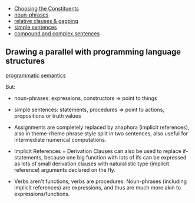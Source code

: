 - [Choosing the Constituents]()
- [noun-phrases]()
- [relative clauses & gapping]()
- [simple sentences]()
- [compound and complex sentences]()


## Drawing a parallel with programming language structures

[programmatic semantics](../../attachments/programmatic-semantics.pdf)
[](../../attachments/a-survey-of-naturalistic-programming-techniques.pdf)

But:
- noun-phrases: expressions, constructors => point to things
- simple sentences: statements, procedures => point to actions, propositions or truth values


- Assignments are completely replaced by anaphora (implicit references), also in
  theme-rheme phrase style split in two sentences, also useful for intermediate
  numerical computations.

- Implicit References + Derivation Clauses can also be used to replace
  if-statements, because one big function with lots of ifs can be expressed as
  lots of small derivation clauses with naturalistic type (implicit reference)
  arguments declared on the fly.



- Verbs aren't functions, verbs are procedures. Noun-phrases (including implicit
  references) are expressions, and thus are much more akin to expressions/functions.
